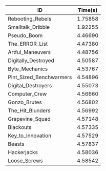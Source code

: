 |ID|Time(s)|
|-|-|
|Rebooting_Rebels|1.75858|
|Smalltalk_Dribble|1.92255|
|Pseudo_Boom|4.46690|
|The_ERROR_List|4.47380|
|Artful_Maneuvers|4.48756|
|Digitally_Destroyed|4.50587|
|Byte_Mechanics|4.53767|
|Pint_Sized_Benchwarmers|4.54896|
|Digital_Destroyers|4.55073|
|Computer_Crew|4.56660|
|Gonzo_Brutes|4.56802|
|The_Hit_Blunders|4.56992|
|Grapevine_Squad|4.57148|
|Blackouts|4.57335|
|Key_to_Innovation|4.57529|
|Beasts|4.57837|
|Hackerjacks|4.58036|
|Loose_Screws|4.58542|

